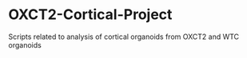 # OXCT2-Cortical-Project
Scripts related to analysis of cortical organoids from OXCT2 and WTC organoids
